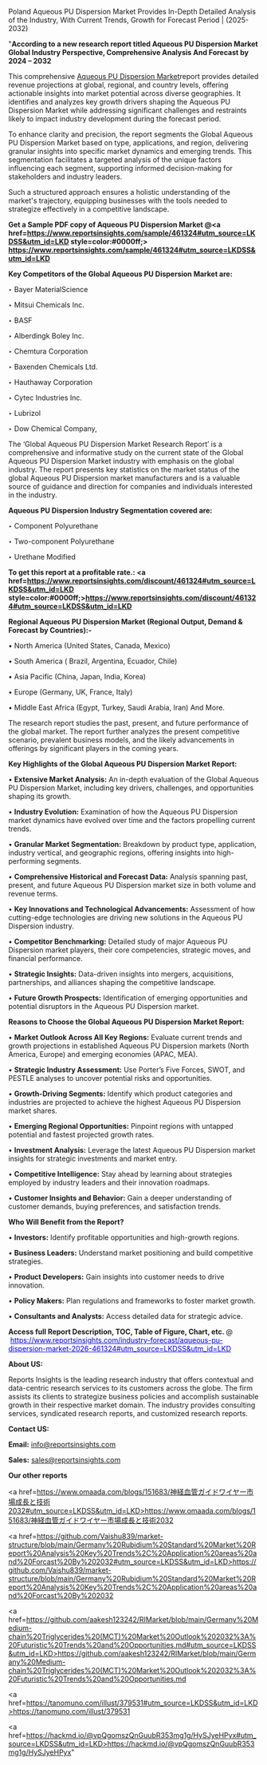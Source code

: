 Poland Aqueous PU Dispersion Market Provides In-Depth Detailed Analysis of the Industry, With Current Trends, Growth for Forecast Period | (2025-2032)

"<strong>According to a new research report titled Aqueous PU Dispersion Market Global Industry Perspective, Comprehensive Analysis And Forecast by 2024 – 2032</strong>

This comprehensive <a href=https://www.reportsinsights.com/sample/461324>Aqueous PU Dispersion Market</a>report provides detailed revenue projections at global, regional, and country levels, offering actionable insights into market potential across diverse geographies. It identifies and analyzes key growth drivers shaping the Aqueous PU Dispersion Market while addressing significant challenges and restraints likely to impact industry development during the forecast period.

To enhance clarity and precision, the report segments the Global Aqueous PU Dispersion Market based on type, applications, and region, delivering granular insights into specific market dynamics and emerging trends. This segmentation facilitates a targeted analysis of the unique factors influencing each segment, supporting informed decision-making for stakeholders and industry leaders.

Such a structured approach ensures a holistic understanding of the market's trajectory, equipping businesses with the tools needed to strategize effectively in a competitive landscape.

<strong>Get a Sample PDF copy of Aqueous PU Dispersion Market </strong><strong>@<a href=https://www.reportsinsights.com/sample/461324#utm_source=LKDSS&utm_id=LKD style=color:#0000ff;> https://www.reportsinsights.com/sample/461324#utm_source=LKDSS&utm_id=LKD</a></strong></font>

<strong>Key Competitors of the Global Aqueous PU Dispersion Market are:</strong>

‣ Bayer MaterialScience

‣ Mitsui Chemicals Inc.

‣ BASF

‣ Alberdingk Boley Inc.

‣ Chemtura Corporation

‣ Baxenden Chemicals Ltd.

‣ Hauthaway Corporation

‣ Cytec Industries Inc.

‣ Lubrizol

‣ Dow Chemical Company,

The ‘Global Aqueous PU Dispersion Market Research Report’ is a comprehensive and informative study on the current state of the Global Aqueous PU Dispersion Market industry with emphasis on the global industry. The report presents key statistics on the market status of the global Aqueous PU Dispersion market manufacturers and is a valuable source of guidance and direction for companies and individuals interested in the industry.

<strong>Aqueous PU Dispersion Industry Segmentation covered are:</strong>

‣ Component Polyurethane

‣ Two-component Polyurethane

‣ Urethane Modified

<strong>To get this report at a profitable rate.: <a href=https://www.reportsinsights.com/discount/461324#utm_source=LKDSS&utm_id=LKD style=color:#0000ff;>https://www.reportsinsights.com/discount/461324#utm_source=LKDSS&utm_id=LKD</a></strong></font>

<strong>Regional Aqueous PU Dispersion Market (Regional Output, Demand &amp; Forecast by Countries):-</strong>

• North America (United States, Canada, Mexico)

• South America ( Brazil, Argentina, Ecuador, Chile)

• Asia Pacific (China, Japan, India, Korea)

• Europe (Germany, UK, France, Italy)

• Middle East Africa (Egypt, Turkey, Saudi Arabia, Iran) And More.

The research report studies the past, present, and future performance of the global market. The report further analyzes the present competitive scenario, prevalent business models, and the likely advancements in offerings by significant players in the coming years.

<strong>Key Highlights of the Global Aqueous PU Dispersion Market Report:</strong>

• <strong>Extensive Market Analysis:</strong> An in-depth evaluation of the Global Aqueous PU Dispersion Market, including key drivers, challenges, and opportunities shaping its growth.

• <strong>Industry Evolution:</strong> Examination of how the Aqueous PU Dispersion market dynamics have evolved over time and the factors propelling current trends.

• <strong>Granular Market Segmentation:</strong> Breakdown by product type, application, industry vertical, and geographic regions, offering insights into high-performing segments.

• <strong>Comprehensive Historical and Forecast Data:</strong> Analysis spanning past, present, and future Aqueous PU Dispersion market size in both volume and revenue terms.

• <strong>Key Innovations and Technological Advancements:</strong> Assessment of how cutting-edge technologies are driving new solutions in the Aqueous PU Dispersion industry.

• <strong>Competitor Benchmarking:</strong> Detailed study of major Aqueous PU Dispersion market players, their core competencies, strategic moves, and financial performance.

• <strong>Strategic Insights:</strong> Data-driven insights into mergers, acquisitions, partnerships, and alliances shaping the competitive landscape.

• <strong>Future Growth Prospects:</strong> Identification of emerging opportunities and potential disruptors in the Aqueous PU Dispersion market.

<strong>Reasons to Choose the Global Aqueous PU Dispersion Market Report:</strong>

• <strong>Market Outlook Across All Key Regions:</strong> Evaluate current trends and growth projections in established Aqueous PU Dispersion markets (North America, Europe) and emerging economies (APAC, MEA).

• <strong>Strategic Industry Assessment:</strong> Use Porter’s Five Forces, SWOT, and PESTLE analyses to uncover potential risks and opportunities.

• <strong>Growth-Driving Segments:</strong> Identify which product categories and industries are projected to achieve the highest Aqueous PU Dispersion market shares.

• <strong>Emerging Regional Opportunities:</strong> Pinpoint regions with untapped potential and fastest projected growth rates.

• <strong>Investment Analysis:</strong> Leverage the latest Aqueous PU Dispersion market insights for strategic investments and market entry.

• <strong>Competitive Intelligence:</strong> Stay ahead by learning about strategies employed by industry leaders and their innovation roadmaps.

• <strong>Customer Insights and Behavior:</strong> Gain a deeper understanding of customer demands, buying preferences, and satisfaction trends.

<strong>Who Will Benefit from the Report?</strong>

• <strong>Investors:</strong> Identify profitable opportunities and high-growth regions.

• <strong>Business Leaders:</strong> Understand market positioning and build competitive strategies.

• <strong>Product Developers:</strong> Gain insights into customer needs to drive innovation.

• <strong>Policy Makers:</strong> Plan regulations and frameworks to foster market growth.

• <strong>Consultants and Analysts:</strong> Access detailed data for strategic advice.
</ul>
<strong>Access full Report Description, TOC, Table of Figure, Chart, etc. </strong>@  <a href=https://www.reportsinsights.com/industry-forecast/aqueous-pu-dispersion-market-2026-461324#utm_source=LKDSS&utm_id=LKD style=color:#0000ff;>https://www.reportsinsights.com/industry-forecast/aqueous-pu-dispersion-market-2026-461324#utm_source=LKDSS&utm_id=LKD</a></font>

<strong><strong>About US</strong>:</strong>

Reports Insights is the leading research industry that offers contextual and data-centric research services to its customers across the globe. The firm assists its clients to strategize business policies and accomplish sustainable growth in their respective market domain. The industry provides consulting services, syndicated research reports, and customized research reports.

<strong>Contact US:</strong>

<p class=""""><b>Email:</b> <a href=mailto:info@reportsinsights.com>info@reportsinsights.com</a></p>
<p class=""""><b>Sales:</b> <a href=mailto:sales@reportsinsights.com>sales@reportsinsights.com</a></p>

<strong>Our other reports</strong>

<a href=https://www.omaada.com/blogs/151683/神経血管ガイドワイヤー市場成長と技術2032#utm_source=LKDSS&utm_id=LKD>https://www.omaada.com/blogs/151683/神経血管ガイドワイヤー市場成長と技術2032</a>

<a href=https://github.com/Vaishu839/market-structure/blob/main/Germany%20Rubidium%20Standard%20Market%20Report%20Analysis%20Key%20Trends%2C%20Application%20areas%20and%20Forcast%20By%202032#utm_source=LKDSS&utm_id=LKD>https://github.com/Vaishu839/market-structure/blob/main/Germany%20Rubidium%20Standard%20Market%20Report%20Analysis%20Key%20Trends%2C%20Application%20areas%20and%20Forcast%20By%202032</a>

<a href=https://github.com/aakesh123242/RIMarket/blob/main/Germany%20Medium-chain%20Triglycerides%20(MCT)%20Market%20Outlook%202032%3A%20Futuristic%20Trends%20and%20Opportunities.md#utm_source=LKDSS&utm_id=LKD>https://github.com/aakesh123242/RIMarket/blob/main/Germany%20Medium-chain%20Triglycerides%20(MCT)%20Market%20Outlook%202032%3A%20Futuristic%20Trends%20and%20Opportunities.md</a>

<a href=https://tanomuno.com/illust/379531#utm_source=LKDSS&utm_id=LKD>https://tanomuno.com/illust/379531</a>

<a href=https://hackmd.io/@vpQgomszQnGuubR353mg1g/HySJyeHPyx#utm_source=LKDSS&utm_id=LKD>https://hackmd.io/@vpQgomszQnGuubR353mg1g/HySJyeHPyx</a>"
